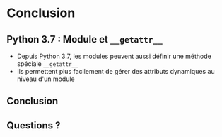 # Conclusion

## Python 3.7 : Module et `__getattr__`

* Depuis Python 3.7, les modules peuvent aussi définir une méthode spéciale `__getattr__`
* Ils permettent plus facilement de gérer des attributs dynamiques au niveau d'un module

## Conclusion

## Questions ?